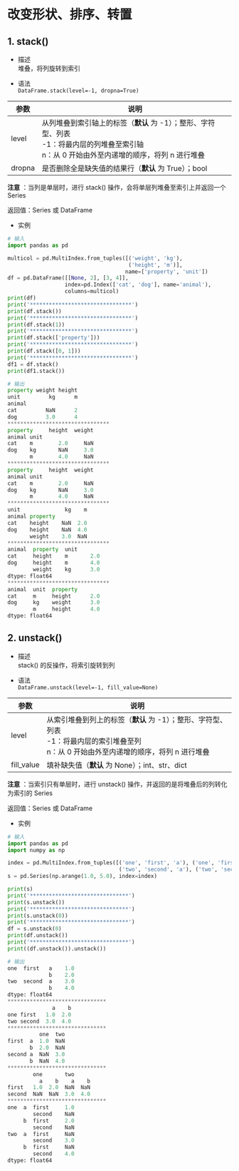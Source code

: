 # 改变形状、排序、转置

## 1. stack()

- 描述  
堆叠，将列旋转到索引

- 语法  
`DataFrame.stack(level=-1, dropna=True)`

|参数|说明|
|---|---|
|level|从列堆叠到索引轴上的标签（**默认** 为 -1）；整形、字符型、列表<br>-1：将最内层的列堆叠至索引轴<br>n：从 0 开始由外至内递增的顺序，将列 n 进行堆叠|
|dropna|是否删除全是缺失值的结果行（**默认** 为 True）；bool|

**注意** ：当列是单层时，进行 stack() 操作，会将单层列堆叠至索引上并返回一个 Series  

返回值：Series 或 DataFrame  

- 实例  
```py
# 输入
import pandas as pd

multicol = pd.MultiIndex.from_tuples([('weight', 'kg'),
                                      ('height', 'm')],
                                     name=['property', 'unit'])
df = pd.DataFrame([[None, 2], [3, 4]],
                  index=pd.Index(['cat', 'dog'], name='animal'),
                  columns=multicol)
print(df)
print('********************************')
print(df.stack())
print('********************************')
print(df.stack(1))
print('********************************')
print(df.stack(['property']))
print('********************************')
print(df.stack([0, 1]))
print('********************************')
df1 = df.stack()
print(df1.stack())

# 输出
property weight height
unit         kg      m
animal                
cat         NaN      2
dog         3.0      4
********************************
property     height  weight
animal unit                
cat    m        2.0     NaN
dog    kg       NaN     3.0
       m        4.0     NaN
********************************
property     height  weight
animal unit                
cat    m        2.0     NaN
dog    kg       NaN     3.0
       m        4.0     NaN
********************************
unit              kg    m
animal property          
cat    height    NaN  2.0
dog    height    NaN  4.0
       weight    3.0  NaN
********************************
animal  property  unit
cat     height    m       2.0
dog     height    m       4.0
        weight    kg      3.0
dtype: float64
********************************
animal  unit  property
cat     m     height      2.0
dog     kg    weight      3.0
        m     height      4.0
dtype: float64
```

## 2. unstack()

- 描述  
stack() 的反操作，将索引旋转到列

- 语法  
`DataFrame.unstack(level=-1, fill_value=None)`

|参数|说明|
|---|---|
|level|从索引堆叠到列上的标签（**默认** 为 -1）；整形、字符型、列表<br>-1：将最内层的索引堆叠至列<br>n：从 0 开始由外至内递增的顺序，将列 n 进行堆叠|
|fill_value|填补缺失值（**默认** 为 None）；int、str、dict|

**注意** ：当索引只有单层时，进行 unstack() 操作，并返回的是将堆叠后的列转化为索引的 Series  

返回值：Series 或 DataFrame  

- 实例
```py
# 输入
import pandas as pd
import numpy as np

index = pd.MultiIndex.from_tuples([('one', 'first', 'a'), ('one', 'first', 'b'),
                                   ('two', 'second', 'a'), ('two', 'second', 'b')])
s = pd.Series(np.arange(1.0, 5.0), index=index)

print(s)
print('*******************************')
print(s.unstack())
print('*******************************')
print(s.unstack(0))
print('*******************************')
df = s.unstack(0)
print(df.unstack())
print('*******************************')
print((df.unstack()).unstack())

# 输出
one  first   a    1.0
             b    2.0
two  second  a    3.0
             b    4.0
dtype: float64
*******************************
              a    b
one first   1.0  2.0
two second  3.0  4.0
*******************************
          one  two
first  a  1.0  NaN
       b  2.0  NaN
second a  NaN  3.0
       b  NaN  4.0
*******************************
        one       two     
          a    b    a    b
first   1.0  2.0  NaN  NaN
second  NaN  NaN  3.0  4.0
*******************************
one  a  first     1.0
        second    NaN
     b  first     2.0
        second    NaN
two  a  first     NaN
        second    3.0
     b  first     NaN
        second    4.0
dtype: float64
```